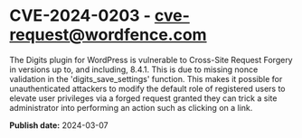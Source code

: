 # CVE-2024-0203 - cve-request@wordfence.com

The Digits plugin for WordPress is vulnerable to Cross-Site Request Forgery in versions up to, and including, 8.4.1. This is due to missing nonce validation in the 'digits_save_settings' function. This makes it possible for unauthenticated attackers to modify the default role of registered users to elevate user privileges via a forged request granted they can trick a site administrator into performing an action such as clicking on a link.

**Publish date:** 2024-03-07

